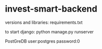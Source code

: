 # invest-smart-backend




versions and libraries: requirements.txt

to start django: python manage.py runserver


PostGreDB
user:postgres
password:0
